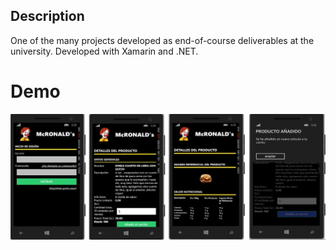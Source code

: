 ## Description

One of the many projects developed as end-of-course deliverables at the university. Developed with Xamarin and .NET.

# Demo

<img src="images/demo.jpg">